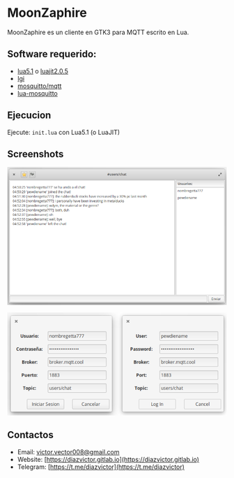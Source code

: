 # MoonZaphire
MoonZaphire es un cliente en GTK3 para MQTT escrito en Lua.

## Software requerido:
* [lua5.1](https://www.lua.org/download.html) o [luajit2.0.5](https://luajit.org/)
* [lgi](https://github.com/pavouk/lgi)
* [mosquitto/mqtt](http://mqtt.org/)
* [lua-mosquitto](https://github.com/flukso/lua-mosquitto/)

## Ejecucion
Ejecute: `init.lua` con Lua5.1 (o LuaJIT)

## Screenshots
![Screenshot](screenshot/chat.png "Chat")

![Screenshot](screenshot/login.png "Login")

## Contactos
- Email: [victor.vector008@gmail.com](mailto:victor.vector008@gmail.com)
- Website: [https://diazvictor.gitlab.io](https://diazvictor.gitlab.io)
- Telegram: [https://t.me/diazvictor](https://t.me/diazvictor)
